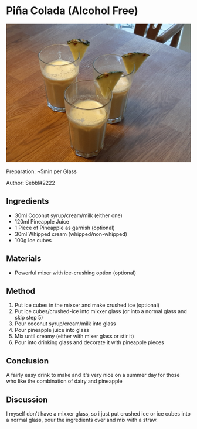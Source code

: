 # Piña Colada (Alcohol Free)
<p align="center">
<img src="pina_colata.jpg" />
</p>

Preparation: ~5min per Glass  

Author: Sebbl#2222

## Ingredients
- 30ml Coconut syrup/cream/milk (either one)
- 120ml Pineapple Juice
- 1 Piece of Pineapple as garnish (optional)
- 30ml Whipped cream (whipped/non-whipped)
- 100g Ice cubes

## Materials
- Powerful mixer with ice-crushing option (optional)

## Method
1. Put ice cubes in the mixxer and make crushed ice (optional)
2. Put ice cubes/crushed-ice into mixxer glass (or into a normal glass and skip step 5)
3. Pour coconut syrup/cream/milk into glass
4. Pour pineapple juice into glass
5. Mix until creamy (either with mixer glass or stir it)
6. Pour into drinking glass and decorate it with pineapple pieces

## Conclusion
A fairly easy drink to make and it's very nice on a summer day for those who like the combination of dairy and pineapple

## Discussion
I myself don't have a mixxer glass, so i just put crushed ice or ice cubes into a normal glass, pour the ingredients over and mix with a straw.
